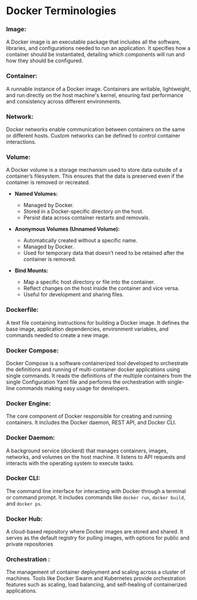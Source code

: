 
# **Docker Terminologies**

###  Image:

A Docker image is an executable package that includes all the software, libraries, and configurations needed to run an application. It specifies how a container should be instantiated, detailing which components will run and how they should be configured.

### Container:

A runnable instance of a Docker image. Containers are writable, lightweight, and run directly on the host machine's kernel, ensuring fast performance and consistency across different environments.


### Network:
Docker networks enable communication between containers on the same or different hosts. Custom networks can be defined to control container interactions.
 
### Volume:
A Docker volume is a storage mechanism used to store data outside of a container’s filesystem. This ensures that the data is preserved even if the container is removed or recreated.

-   **Named Volumes:**
    -   Managed by Docker.
    -   Stored in a Docker-specific directory on the host.
    -   Persist data across container restarts and removals.
    
-   **Anonymous Volumes (Unnamed Volume):**
    -   Automatically created without a specific name.
    -   Managed by Docker.
    -   Used for temporary data that doesn’t need to be retained after the container is removed.
-   **Bind Mounts:**
    
    -   Map a specific host directory or file into the container.
    -   Reflect changes on the host inside the container and vice versa.
    -   Useful for development and sharing files.

### Dockerfile:
A text file containing instructions for building a Docker image. It defines the base image, application dependencies, environment variables, and commands needed to create a new image.

### Docker Compose:
 Docker Compose is a software containerized tool developed to orchestrate the definitions and running of multi-container docker applications using single commands. It reads the definitions of the multiple containers from the single Configuration Yaml file and performs the orchestration with single-line commands making easy usage for developers.

### Docker Engine:
The core component of Docker responsible for creating and running containers. It includes the Docker daemon, REST API, and Docker CLI.
 
### Docker Daemon:
 A background service (dockerd) that manages containers, images, networks, and volumes on the host machine. It listens to API requests and interacts with the operating system to execute tasks.

### Docker CLI:
 The command line interface for interacting with Docker through a terminal or command prompt. It includes commands like `docker run`, `docker build`, and `docker ps`.

### Docker Hub:
 A cloud-based repository where Docker images are stored and shared. It serves as the default registry for pulling images, with options for public and private repositories

### Orchestration :
The management of container deployment and scaling across a cluster of machines. Tools like Docker Swarm and Kubernetes provide orchestration features such as scaling, load balancing, and self-healing of containerized applications.








<!--stackedit_data:
eyJoaXN0b3J5IjpbMTc1MzkyMjU5LC01NDQ5NDM3NzUsMjgwOD
QxMzIxLC03ODQ0NTYzNTgsLTE3NDA3MzQ2MzUsLTE4MjgyMjEz
MDgsNzUyNTE5ODkxLDE2ODM0NzUxMjIsMTU0OTc1MTUwNSwtMT
czNDMxNjgxMSwtMTMzNzU1MzI0NCwxNTc3MTY0Nzk2LDQ1NzA0
NDkxMF19
-->